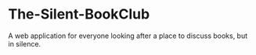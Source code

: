 # The-Silent-BookClub
A web application for everyone looking after a place to discuss books, but in silence.
